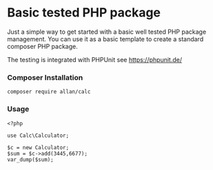 # Basic tested PHP package

Just a simple way to get started with a basic well tested PHP package management. 
You can use it as a basic template to create a standard composer PHP package.

The testing is integrated with PHPUnit see https://phpunit.de/

### Composer Installation

```composer require allan/calc```

### Usage
```
<?php

use Calc\Calculator;

$c = new Calculator;
$sum = $c->add(3445,6677);
var_dump($sum);
```
